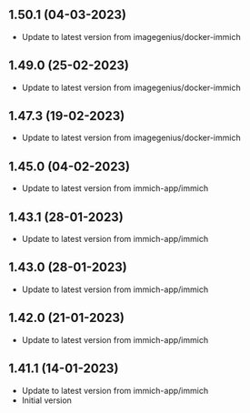 
## 1.50.1 (04-03-2023)
- Update to latest version from imagegenius/docker-immich

## 1.49.0 (25-02-2023)
- Update to latest version from imagegenius/docker-immich

## 1.47.3 (19-02-2023)
- Update to latest version from imagegenius/docker-immich

## 1.45.0 (04-02-2023)
- Update to latest version from immich-app/immich

## 1.43.1 (28-01-2023)
- Update to latest version from immich-app/immich

## 1.43.0 (28-01-2023)
- Update to latest version from immich-app/immich

## 1.42.0 (21-01-2023)
- Update to latest version from immich-app/immich

## 1.41.1 (14-01-2023)
- Update to latest version from immich-app/immich
- Initial version
